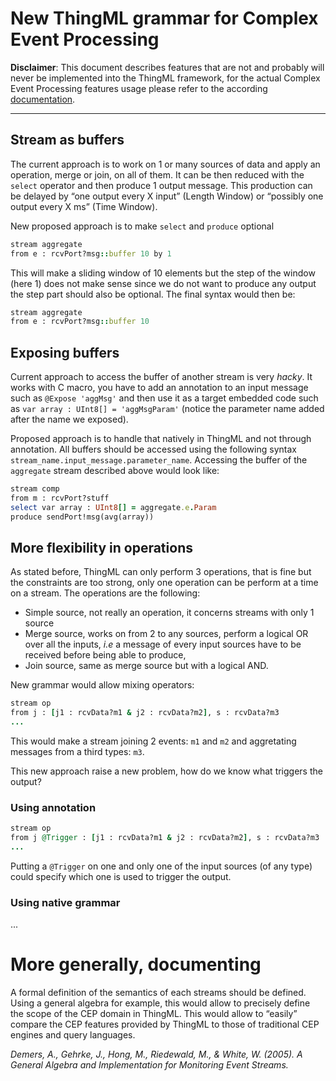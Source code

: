 # New ThingML grammar for Complex Event Processing

**Disclaimer**: This document describes features that are not and probably will never be implemented into the ThingML framework, for the actual Complex Event Processing features usage please refer to the according [documentation](cep-semantics.md).

---

## Stream as buffers

The current approach is to work on 1 or many sources of data and apply an operation, merge or join, on all of them.
It can be then reduced with the `select` operator and then produce 1 output message. This production can be delayed by “one output every X input” (Length Window) or “possibly one output every X ms” (Time Window).

New proposed approach is to make `select` and `produce` optional

```ruby
stream aggregate
from e : rcvPort?msg::buffer 10 by 1
```

This will make a sliding window of 10 elements but the step of the window (here 1) does not make sense since we do not want to produce any output the step part should also be optional. The final syntax would then be:

```ruby
stream aggregate
from e : rcvPort?msg::buffer 10
```

## Exposing buffers

Current approach to access the buffer of another stream is very _hacky_. It works with C macro, you have to add an annotation to an input message such as `@Expose 'aggMsg'` and then use it as a target embedded code such as `var array : UInt8[] = 'aggMsgParam'` (notice the parameter name added after the name we exposed).

Proposed approach is to handle that natively in ThingML and not through annotation. All buffers should be accessed using the following syntax `stream_name.input_message.parameter_name`. Accessing the buffer of the `aggregate` stream described above would look like:

```ruby
stream comp
from m : rcvPort?stuff
select var array : UInt8[] = aggregate.e.Param
produce sendPort!msg(avg(array))
```

## More flexibility in operations

As stated before, ThingML can only perform 3 operations, that is fine but the constraints are too strong, only one operation can be perform at a time on a stream.
The operations are the following:

* Simple source, not really an operation, it concerns streams with only 1 source
* Merge source, works on from 2 to any sources, perform a logical OR over all the inputs, _i.e_ a message of every input sources have to be received before being able to produce,
* Join source, same as merge source but with a logical AND.

New grammar would allow mixing operators:

```ruby
stream op
from j : [j1 : rcvData?m1 & j2 : rcvData?m2], s : rcvData?m3
...
```

This would make a stream joining 2 events: `m1` and `m2` and aggretating messages from a third types: `m3`.

This new approach raise a new problem, how do we know what triggers the output?

### Using annotation

```ruby
stream op
from j @Trigger : [j1 : rcvData?m1 & j2 : rcvData?m2], s : rcvData?m3
...
```

Putting a `@Trigger` on one and only one of the input sources (of any type) could specify which one is used to trigger the output.

### Using native grammar

...

# More generally, documenting

A formal definition of the semantics of each streams should be defined. Using a general algebra for example, this would allow to precisely define the scope of the CEP domain in ThingML.
This would allow to “easily” compare the CEP features provided by ThingML to those of traditional CEP engines and query languages.

_Demers, A., Gehrke, J., Hong, M., Riedewald, M., & White, W. (2005). A General Algebra and Implementation for Monitoring Event Streams._
